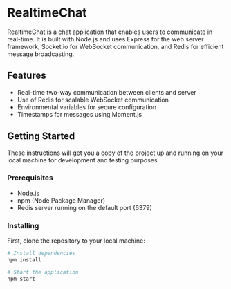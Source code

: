 # RealtimeChat

RealtimeChat is a chat application that enables users to communicate in real-time. It is built with Node.js and uses Express for the web server framework, Socket.io for WebSocket communication, and Redis for efficient message broadcasting.

## Features

- Real-time two-way communication between clients and server
- Use of Redis for scalable WebSocket communication
- Environmental variables for secure configuration
- Timestamps for messages using Moment.js

## Getting Started

These instructions will get you a copy of the project up and running on your local machine for development and testing purposes.

### Prerequisites

- Node.js
- npm (Node Package Manager)
- Redis server running on the default port (6379)

### Installing

First, clone the repository to your local machine:

```bash
# Install dependencies
npm install

# Start the application
npm start
